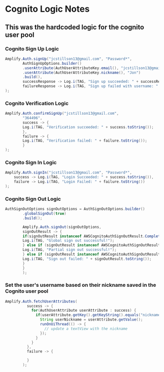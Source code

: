 # Cognito Logic Notes

## This was the hardcoded logic for the cognito user pool

### Cognito Sign Up Logic
```java
Amplify.Auth.signUp("jcstillson13@gmail.com", "Password*",
        AuthSignUpOptions.builder()
        .userAttribute(AuthUserAttributeKey.email(), "jcstillson13@gmail.com")
        .userAttribute(AuthUserAttributeKey.nickname(), "Jon")
        .build(),
        successResponse -> Log.i(TAG, "Sign up succeeded: " + successResponse.toString()),
        failureResponse -> Log.i(TAG, "Sign up failed with username: " + "jcstillson13@gmail.com" + "with this message: " + failureResponse.toString())
);
```
        
### Cognito Verification Logic
```java
Amplify.Auth.confirmSignUp("jcstillson13@gmail.com",
        "364496",
        success -> {
        Log.i(TAG, "Verification succeeded: " + success.toString());
        },
        failure -> {
        Log.i(TAG, "Verification failed: " + failure.toString());
        }
);
```
        
### Cognito Sign In Logic
```java
Amplify.Auth.signIn("jcstillson13@gmail.com", "Password*",
    success -> Log.i(TAG, "Login Succeeded: " + success.toString()),
    failure -> Log.i(TAG, "Login Failed: " + failure.toString())
);
```



### Cognito Sign Out Logic
```java
AuthSignOutOptions signOutOptions = AuthSignOutOptions.builder()
        .globalSignOut(true)
        .build();

        Amplify.Auth.signOut(signOutOptions,
        signOutResult -> {
        if(signOutResult instanceof AWSCognitoAuthSignOutResult.CompleteSignOut){
        Log.i(TAG, "Global sign out successful!");
        } else if (signOutResult instanceof AWSCognitoAuthSignOutResult.PartialSignOut){
        Log.i(TAG, "Partial sign out successful!");
        } else if (signOutResult instanceof AWSCognitoAuthSignOutResult.FailedSignOut){
        Log.i(TAG, "Sign out failed: " + signOutResult.toString());
        }
        }
        );
```

### Set the user's username based on their nickname saved in the Cognito user pool

```java
Amplify.Auth.fetchUserAttributes(
          success -> {
            for(AuthUserAttribute userAttribute : success) {
              if(userAttribute.getKey().getKeyString().equals("nickname")) {
                String userNickname = userAttribute.getValue();
                runOnUiThread(() -> {
                  // update a textView with the nickname
                });
              }
            }
          },
          failure -> {

          }
        );
```
        

